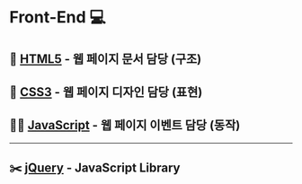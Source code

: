 # **Front-End** 💻

## 📃 [**HTML5**](HTML5/README.md) - 웹 페이지 **문서** 담당 **(구조)**
## 🌈 [**CSS3**](CSS3/README.md) - 웹 페이지 **디자인** 담당 **(표현)**
## 🚴‍♀️ [**JavaScript**](JavaScript/README.md) - 웹 페이지 **이벤트** 담당 **(동작)**

---

## ✂️ [**jQuery**](jQuery/README.md) - JavaScript **Library**
